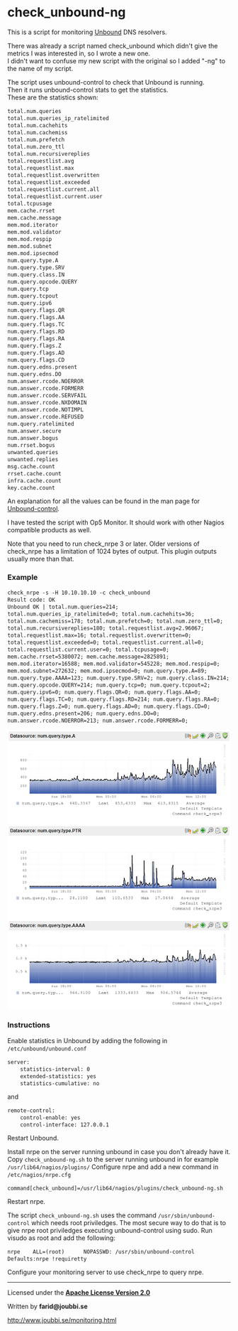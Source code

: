 # check_unbound-ng

This is a script for monitoring [Unbound](https://nlnetlabs.nl/projects/unbound/about/) DNS resolvers.

There was already a script named check_unbound which didn't give the metrics I was interested in, so I wrote a new one.  
I didn't want to confuse my new script with the original so I added "-ng" to the name of my script.

The script uses unbound-control to check that Unbound is running.  
Then it runs unbound-control stats to get the statistics.  
These are the statistics shown:
```
total.num.queries
total.num.queries_ip_ratelimited
total.num.cachehits
total.num.cachemiss
total.num.prefetch
total.num.zero_ttl
total.num.recursivereplies
total.requestlist.avg
total.requestlist.max
total.requestlist.overwritten
total.requestlist.exceeded
total.requestlist.current.all
total.requestlist.current.user
total.tcpusage
mem.cache.rrset
mem.cache.message
mem.mod.iterator
mem.mod.validator
mem.mod.respip
mem.mod.subnet
mem.mod.ipsecmod
num.query.type.A
num.query.type.SRV
num.query.class.IN
num.query.opcode.QUERY
num.query.tcp
num.query.tcpout
num.query.ipv6
num.query.flags.QR
num.query.flags.AA
num.query.flags.TC
num.query.flags.RD
num.query.flags.RA
num.query.flags.Z
num.query.flags.AD
num.query.flags.CD
num.query.edns.present
num.query.edns.DO
num.answer.rcode.NOERROR
num.answer.rcode.FORMERR
num.answer.rcode.SERVFAIL
num.answer.rcode.NXDOMAIN
num.answer.rcode.NOTIMPL
num.answer.rcode.REFUSED
num.query.ratelimited
num.answer.secure
num.answer.bogus
num.rrset.bogus
unwanted.queries
unwanted.replies
msg.cache.count
rrset.cache.count
infra.cache.count
key.cache.count
```
An explanation for all the values can be found in the man page for [Unbound-control](https://nlnetlabs.nl/documentation/unbound/unbound-control/).

I have tested the script with Op5 Monitor. It should work with other Nagios compatible products as well.

Note that you need to run check_nrpe 3 or later.
Older versions of check_nrpe has a limitation of 1024 bytes of output. This plugin outputs usually more than that.

### Example

```
check_nrpe -s -H 10.10.10.10 -c check_unbound
Result code: OK
Unbound OK | total.num.queries=214; total.num.queries_ip_ratelimited=0; total.num.cachehits=36; total.num.cachemiss=178; total.num.prefetch=0; total.num.zero_ttl=0; total.num.recursivereplies=180; total.requestlist.avg=2.96067; total.requestlist.max=16; total.requestlist.overwritten=0; total.requestlist.exceeded=0; total.requestlist.current.all=0; total.requestlist.current.user=0; total.tcpusage=0; mem.cache.rrset=5380072; mem.cache.message=2825891; mem.mod.iterator=16588; mem.mod.validator=545228; mem.mod.respip=0; mem.mod.subnet=272632; mem.mod.ipsecmod=0; num.query.type.A=89; num.query.type.AAAA=123; num.query.type.SRV=2; num.query.class.IN=214; num.query.opcode.QUERY=214; num.query.tcp=0; num.query.tcpout=2; num.query.ipv6=0; num.query.flags.QR=0; num.query.flags.AA=0; num.query.flags.TC=0; num.query.flags.RD=214; num.query.flags.RA=0; num.query.flags.Z=0; num.query.flags.AD=0; num.query.flags.CD=0; num.query.edns.present=206; num.query.edns.DO=0; num.answer.rcode.NOERROR=213; num.answer.rcode.FORMERR=0;
```

![alt text](graph_example.png "Example of graphs")


### Instructions

Enable statistics in Unbound by adding the following in `/etc/unbound/unbound.conf`
```
server:
    statistics-interval: 0
    extended-statistics: yes
    statistics-cumulative: no
```
and
```
remote-control:
    control-enable: yes
    control-interface: 127.0.0.1
```
Restart Unbound.

Install nrpe on the server running unbound in case you don't already have it.
Copy `check_unbound-ng.sh` to the server running unbound in for example `/usr/lib64/nagios/plugins/`
Configure nrpe and add a new command in `/etc/nagios/nrpe.cfg`
```
command[check_unbound]=/usr/lib64/nagios/plugins/check_unbound-ng.sh
```
Restart nrpe.

The script `check_unbound-ng.sh` uses the command `/usr/sbin/unbound-control` which needs root priviledges.
The most secure way to do that is to give nrpe root priviledges executing unbound-control using sudo.
Run visudo as root and add the following:
```
nrpe    ALL=(root)      NOPASSWD: /usr/sbin/unbound-control
Defaults:nrpe !requiretty
```

Configure your monitoring server to use check_nrpe to query nrpe. 

___

Licensed under the [__Apache License Version 2.0__](https://www.apache.org/licenses/LICENSE-2.0)

Written by __farid@joubbi.se__

http://www.joubbi.se/monitoring.html

